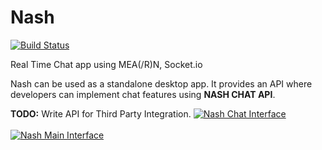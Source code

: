 # Nash

[![Build Status](https://travis-ci.org/dragfire/Nash.svg?branch=master)](https://travis-ci.org/dragfire/Nash)

Real Time Chat app using MEA(/R)N, Socket.io 

Nash can be used as a standalone desktop app.
It provides an API where developers can implement chat features using **NASH CHAT API**.

**TODO:** Write API for Third Party Integration.
[![Nash Chat Interface](https://www.dropbox.com/s/d01gdqn9rs93usl/nash_chat.png?dl=0)]()
<br/>
<br/>
[![Nash Main Interface](https://www.dropbox.com/s/ydbbphzvooovnkh/nash_main.png?dl=0)]()
